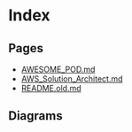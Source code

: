 # Index

## Pages
* [AWESOME_POD.md](AWESOME_POD.md)
* [AWS_Solution_Architect.md](AWS_Solution_Architect.md)
* [README.old.md](README.old.md)

## Diagrams

